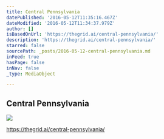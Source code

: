 ```yaml
---
title: Central Pennsylvania
datePublished: '2016-05-12T11:35:16.467Z'
dateModified: '2016-05-12T11:34:37.979Z'
author: []
isBasedOnUrl: 'https://thegrid.ai/central-pennsylvania/'
description: 'https://thegrid.ai/central-pennsylvania/'
starred: false
sourcePath: _posts/2016-05-12-central-pennsylvania.md
inFeed: true
hasPage: false
inNav: false
_type: MediaObject

---
```

<article style=""><h1>Central Pennsylvania</h1><img src="https://the-grid-user-content.s3-us-west-2.amazonaws.com/f3416dca-7a4d-445c-b624-b0d7b2be67a0.jpg" /></article>

https://thegrid.ai/central-pennsylvania/